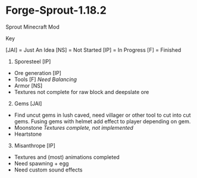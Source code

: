 # Forge-Sprout-1.18.2
Sprout Minecraft Mod

Key

[JAI] = Just An Idea
[NS] = Not Started
[IP] = In Progress
[F] = Finished

1) Sporesteel [IP]
  - Ore generation [IP]
  - Tools [F] *Need Balancing*
  - Armor [NS]
  - Textures not complete for raw block and deepslate ore
2) Gems [JAI]
  - Find uncut gems in lush caved, need villager or other tool to cut into cut gems. Fusing gems with helmet add effect to player depending on gem.
  - Moonstone *Textures complete, not implemented*
  - Heartstone
3) Misanthrope [IP]
  - Textures and (most) animations completed
  - Need spawning + egg
  - Need custom sound effects
